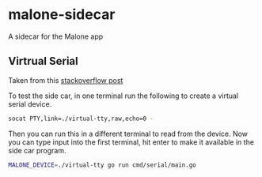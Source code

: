 # malone-sidecar

A sidecar for the Malone app

## Virtrual Serial

Taken from this [stackoverflow post](https://stackoverflow.com/questions/22568878/emulate-serial-port)

To test the side car, in one terminal run the following to create a virtual serial device.

```sh
socat PTY,link=./virtual-tty,raw,echo=0 -
```

Then you can run this in a different terminal to read from the device.  Now you can type input into the first terminal, hit enter to make it available in the side car program.

```sh
MALONE_DEVICE=./virtual-tty go run cmd/serial/main.go
```
